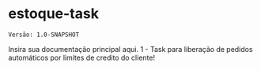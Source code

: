 estoque-task
==============
    Versão: 1.0-SNAPSHOT

Insira sua documentação principal aqui.
1 - Task para liberação de pedidos automáticos por limites de credito do cliente!